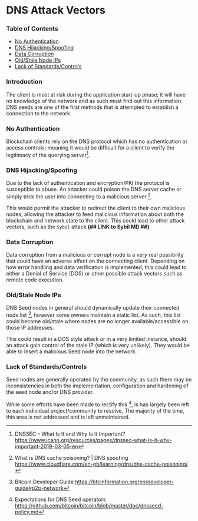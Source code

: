 
<a id="DNS_Attks"></a>
# DNS Attack Vectors
### Table of Contents
- [No Authentication](#DNS_Attks_NoAuth)
- [DNS Hijacking/Spoofing](#DNS_Attks_Spoofing)
- [Data Corruption](#DNS_Attks_Corrupt)
- [Old/Stale Node IPs](#DNS_Attks_OldStale)
- [Lack of Standards/Controls](#DNS_Attks_Standards)


### Introduction  
The client is most at risk during the application start-up phase; it will have no knowledge of the network and as such must find out this information.  DNS seeds are one of the first methods that is attempted to establish a connection to the network.

<a id="DNS_Attks_NoAuth"></a>
### No Authentication
Blockchain clients rely on the DNS protocol which has no authentication or access controls; meaning it would be difficult for a client to verify the legitimacy of the querying server[^4].

<a id="DNS_Attks_Spoofing"></a>
### DNS Hijacking/Spoofing
Due to the lack of authentication and encryption/PKI the protocol is susceptible to abuse.  An attacker could poison the DNS server cache or simply trick the user into connecting to a malicious server [^5].

This would permit the attacker to redirect the client to their own malicious nodes; allowing the attacker to feed malicious information about both the blockchain and network state to the client.  This could lead to other attack vectors, such as the `Sybil` attack **(## LINK to Sybil MD ##)**.

<a id="DNS_Attks_Corrupt"></a>
### Data Corruption
Data corruption from a malicious or corrupt node is a very real possibility that could have an adverse affect on the connecting client.  Depending on how error handling and data verification is implemented, this could lead to either a Denial of Service (DOS) or other possible attack vectors such as remote code execution.

<a id="DNS_Attks_OldStale"></a>
### Old/Stale Node IPs
DNS Seed nodes in general should dynamically update their connected node list [^2], however some owners maintain a static list.  As such, this list could become old/stale where nodes are no longer available/accessible on those IP addresses.

This could result in a DOS style attack or in a very limited instance, should an attack gain control of the stale IP (which is very unlikely).  They would be able to insert a malicious Seed node into the network.

<a id="DNS_Attks_Standards"></a>
### Lack of Standards/Controls
Seed nodes are generally operated by the community, as such there may be inconsistencies in both the implementation, configuration and hardening of the seed node and/or DNS provider.

While some efforts have been made to rectify this [^6], is has largely been left to each individual project/community to resolve.  The majority of the time, this area is not addressed and is left unmaintained.



[^2]: Bitcoin Developer Guide
  https://btcinformation.org/en/developer-guide#p2p-network
[^3]: Bitcoin DNS Seed List
  https://en.bitcoin.it/wiki/Satoshi_Client_Node_Discovery#DNS_Addresses
[^4]: DNSSEC – What Is It and Why Is It Important?
  https://www.icann.org/resources/pages/dnssec-what-is-it-why-important-2019-03-05-en
[^5]: What is DNS cache poisoning? | DNS spoofing
  https://www.cloudflare.com/en-gb/learning/dns/dns-cache-poisoning/
[^6]: Expectations for DNS Seed operators
  https://github.com/bitcoin/bitcoin/blob/master/doc/dnsseed-policy.md
